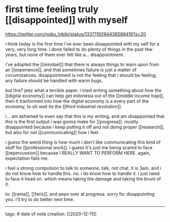 # first time feeling truly [[disappointed]] with myself
https://twitter.com/nobu_hibiki/status/1337119294438588416?s=20

i think today is the first time i've ever been disappointed with my self for a very, very long time. i done failed to do plenty of things in the past few years, but none of them ever felt like a... disappointment.

i've adopted the [[mindset]] that there is always things to learn upon from an [[experience]], and that sometimes failure is just a matter of circumstances. disappointment is not the feeling that i should be feeling, any failure should be handled with warm hugs.

but this? jeez what a terrible paper. i tried writing something about how the [[digital economy]] can help get indonesia out of the [[middle income trap]], then it tranformed into how the digital economy is a every part of the economy, to oh wait its the [[third industrial revolution]].

i... am ashamed to even say that this is my writing, and am disappointed that this is the first output i was gonna make for [[progresa]]. mostly disappointed because i keep putting it off and not doing proper [[research]], but also for not [[communicating]] how i feel.

i guess the weird thing is how much i don't like communicating this kind of stuff for [[professional work]]. i guess it's just me being scared to face [[repercussion]] because I REALLY WANT TO PERFORM HERE. again, expectation fails me.

i feel a strong compulsion to talk to someone. talk, not chat. it is 3am, and i do not know how to handle this. no. i do know how to handle it. i just need to face it head on. which means taking the damage and taking the brunt of it.

to: [[rama]], [[faris]], and peps over at progresa. sorry for disappointing you. i'll try to do better next time.

___
tags: #
date of note creation: [[2020-12-11]]


